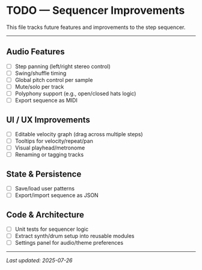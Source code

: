 # TODO — Sequencer Improvements

This file tracks future features and improvements to the step sequencer.

---

## Audio Features
- [ ] Step panning (left/right stereo control)
- [ ] Swing/shuffle timing
- [ ] Global pitch control per sample
- [ ] Mute/solo per track
- [ ] Polyphony support (e.g., open/closed hats logic)
- [ ] Export sequence as MIDI

## UI / UX Improvements
- [ ] Editable velocity graph (drag across multiple steps)
- [ ] Tooltips for velocity/repeat/pan
- [ ] Visual playhead/metronome
- [ ] Renaming or tagging tracks

## State & Persistence
- [ ] Save/load user patterns
- [ ] Export/import sequence as JSON

## Code & Architecture
- [ ] Unit tests for sequencer logic
- [ ] Extract synth/drum setup into reusable modules
- [ ] Settings panel for audio/theme preferences

---

_Last updated: 2025-07-26_
